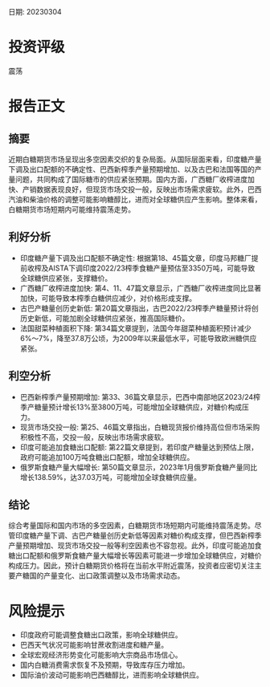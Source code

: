 
日期: 20230304

# 投资评级

震荡

# 报告正文

## 摘要

近期白糖期货市场呈现出多空因素交织的复杂局面。从国际层面来看，印度糖产量下调及出口配额的不确定性、巴西新榨季产量预期增加、以及古巴和法国等国的产量问题，共同构成了国际糖市的供应紧张预期。国内方面，广西糖厂收榨进度加快、产销数据表现良好，但现货市场交投一般，反映出市场需求疲软。此外，巴西汽油和柴油价格的调整可能影响糖醇比，进而对全球糖供应产生影响。整体来看，白糖期货市场短期内可能维持震荡走势。

## 利好分析

* 印度糖产量下调及出口配额不确定性: 根据第18、45篇文章，印度马邦糖厂提前收榨及AISTA下调印度2022/23榨季食糖产量预估至3350万吨，可能导致全球糖供应紧张，支撑糖价。
* 广西糖厂收榨进度加快: 第4、11、47篇文章显示，广西糖厂收榨进度同比显著加快，可能导致本榨季白糖供应减少，对价格形成支撑。
* 古巴产糖量创历史新低: 第20篇文章指出，古巴2022/23榨季产糖量预计将创历史新低，可能加剧全球糖供应紧张，推高国际糖价。
* 法国甜菜种植面积下降: 第34篇文章提到，法国今年甜菜种植面积预计减少6%～7%，降至37.8万公顷，为2009年以来最低水平，可能导致欧洲糖供应紧张。

## 利空分析

* 巴西新榨季产量预期增加: 第33、36篇文章显示，巴西中南部地区2023/24榨季产糖量预计增长13%至3800万吨，可能增加全球糖供应，对糖价构成压力。
* 现货市场交投一般: 第25、46篇文章指出，白糖现货报价维持高位但市场采购积极性不高，交投一般，反映出市场需求疲软。
* 印度可能追加食糖出口配额: 第22篇文章提到，若印度产糖量达到预估上限，政府可能追加100万吨食糖出口配额，增加全球糖供应。
* 俄罗斯食糖产量大幅增长: 第50篇文章显示，2023年1月俄罗斯食糖产量同比增长138.59%，达37.03万吨，可能增加全球食糖供应量。

## 结论

综合考量国际和国内市场的多空因素，白糖期货市场短期内可能维持震荡走势。尽管印度糖产量下调、古巴产糖量创历史新低等因素对糖价构成支撑，但巴西新榨季产量预期增加、现货市场交投一般等利空因素也不容忽视。此外，印度可能追加食糖出口配额和俄罗斯食糖产量大幅增长等因素可能进一步增加全球糖供应，对糖价构成压力。因此，预计白糖期货价格将在当前水平附近震荡，投资者应密切关注主要产糖国的产量变化、出口政策调整以及市场需求动态。

# 风险提示

* 印度政府可能调整食糖出口政策，影响全球糖供应。
* 巴西天气状况可能影响甘蔗收割进度和糖产量。
* 全球宏观经济形势变化可能影响大宗商品市场信心。
* 国内白糖消费需求恢复不及预期，导致库存压力增加。
* 国际油价波动可能影响巴西糖醇比，进而影响全球糖供应。

